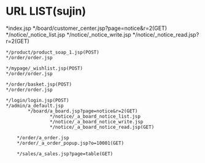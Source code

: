 # URL LIST(sujin)

*index.jsp
	*/board/customer_center.jsp?page=notice&r=2(GET)
			*/notice/_notice_list.jsp
			*/notice/_notice_write.jsp
			*/notice/_notice_read.jsp?r=2(GET)

	*/product/product_soap_1.jsp(POST)
	*/order/order.jsp

	*/mypage/_wishlist.jsp(POST)
	*/order/order.jsp
	
	*/order/basket.jsp(POST)
	*/order/order.jsp

	*/login/login.jsp(POST)
	*/admin/a_default.jsp
			*/board/a_board.jsp?page=notice&r=2(GET)
					*/notice/_a_board_notice_list.jsp
					*/notice/_a_board_notice_write.jsp
					*/notice/_a_board_notice_read.jsp(GET)
		
		*/order/a_order.jsp
		*/order/_a_order_popup.jsp?o=10001(GET)

		*/sales/a_sales.jsp?page=table(GET)